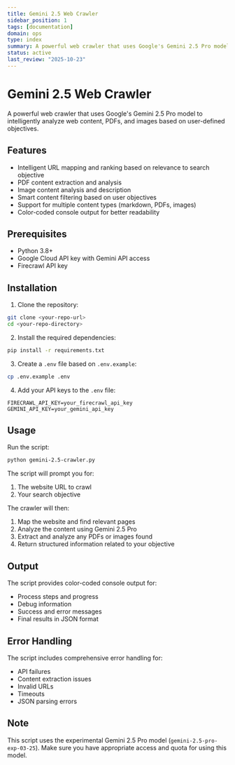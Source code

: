 ```yaml
---
title: Gemini 2.5 Web Crawler
sidebar_position: 1
tags: [documentation]
domain: ops
type: index
summary: A powerful web crawler that uses Google's Gemini 2.5 Pro model to intelligently analyze web content, PDFs, and images based on user-defined objectives...
status: active
last_review: "2025-10-23"
---
```


# Gemini 2.5 Web Crawler

A powerful web crawler that uses Google's Gemini 2.5 Pro model to intelligently analyze web content, PDFs, and images based on user-defined objectives.

## Features

- Intelligent URL mapping and ranking based on relevance to search objective
- PDF content extraction and analysis
- Image content analysis and description
- Smart content filtering based on user objectives
- Support for multiple content types (markdown, PDFs, images)
- Color-coded console output for better readability

## Prerequisites

- Python 3.8+
- Google Cloud API key with Gemini API access
- Firecrawl API key

## Installation

1. Clone the repository:

```bash
git clone <your-repo-url>
cd <your-repo-directory>
```

2. Install the required dependencies:

```bash
pip install -r requirements.txt
```

3. Create a `.env` file based on `.env.example`:

```bash
cp .env.example .env
```

4. Add your API keys to the `.env` file:

```
FIRECRAWL_API_KEY=your_firecrawl_api_key
GEMINI_API_KEY=your_gemini_api_key
```

## Usage

Run the script:

```bash
python gemini-2.5-crawler.py
```

The script will prompt you for:

1. The website URL to crawl
2. Your search objective

The crawler will then:

1. Map the website and find relevant pages
2. Analyze the content using Gemini 2.5 Pro
3. Extract and analyze any PDFs or images found
4. Return structured information related to your objective

## Output

The script provides color-coded console output for:

- Process steps and progress
- Debug information
- Success and error messages
- Final results in JSON format

## Error Handling

The script includes comprehensive error handling for:

- API failures
- Content extraction issues
- Invalid URLs
- Timeouts
- JSON parsing errors

## Note

This script uses the experimental Gemini 2.5 Pro model (`gemini-2.5-pro-exp-03-25`). Make sure you have appropriate access and quota for using this model.
